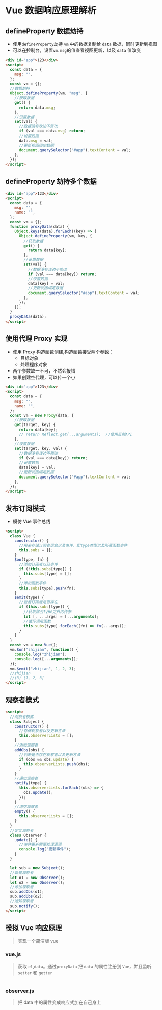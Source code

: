 # Vue 数据响应原理解析

## defineProperty 数据劫持

- 使用`defineProperty`劫持 `vm` 中的数据复制给 `data` 数据，同时更新到视图
- 可以在控制台，设置`vm.msg`的值查看视图更新，以及 `data` 值改变

```html
<div id="app">123</div>
<script>
  const data = {
    msg: "",
  };
  const vm = {};
  //数据劫持
  Object.defineProperty(vm, "msg", {
    //获取数据
    get() {
      return data.msg;
    },
    //设置数据
    set(val) {
      //数据没有改边不修改
      if (val === data.msg) return;
      //设置数据
      data.msg = val;
      //更新视图绑定数据
      document.querySelector("#app").textContent = val;
    },
  });
</script>
```

## defineProperty 劫持多个数据

```html
<div id="app">123</div>
<script>
  const data = {
    msg: "",
    name: "",
  };
  const vm = {};
  function proxyData(data) {
    Object.keys(data).forEach((key) => {
      Object.defineProperty(vm, key, {
        //获取数据
        get() {
          return data[key];
        },
        //设置数据
        set(val) {
          //数据没有该边不修改
          if (val === data[key]) return;
          //设置数据
          data[key] = val;
          //更新视图绑定数据
          document.querySelector("#app").textContent = val;
        },
      });
    });
  }
  proxyData(data);
</script>
```

## 使用代理 Proxy 实现

- 使用 Proxy 构造函数创建,构造函数接受两个参数：
  - 目标对象
  - 处理程序对象
- 两个参数缺一不可，不然会报错
- 如果创建空代理，可以传一个`{}`

```html
<div id="app">123</div>
<script>
  const data = {
    msg: "",
    name: "",
  };
  const vm = new Proxy(data, {
    //获取数据
    get(target, key) {
      return data[key];
      // return Reflect.get(...arguments);  //使用反射API
    },
    //设置数据
    set(target, key, val) {
      //数据没有该边不修改
      if (val === data[key]) return;
      //设置数据
      data[key] = val;
      //更新视图绑定数据
      document.querySelector("#app").textContent = val;
    },
  });
</script>
```

## 发布订阅模式

- 模仿 Vue 事件总线

```html
<script>
  class Vue {
    constructor() {
      //用来存储订阅者信息以及事件，即type类型以及所属函数事件
      this.subs = {};
    }
    $on(type, fn) {
      //添加订阅者以及事件
      if (!this.subs[type]) {
        this.subs[type] = [];
      }
      //添加函数事件
      this.subs[type].push(fn);
    }
    $emit(type) {
      //查看订阅者是否存在
      if (this.subs[type]) {
        //获取除去type之外的传参
        let [, ...args] = [...arguments];
        //循环调用函数
        this.subs[type].forEach((fn) => fn(...args));
      }
    }
  }
  const vm = new Vue();
  vm.$on("zhijian", function() {
    console.log("zhijian");
    console.log([...arguments]);
  });
  vm.$emit("zhijian", 1, 2, 3);
  //zhijian
  //(3) [1, 2, 3]
</script>
```

## 观察者模式

```html
<script>
  //观察者模式
  class Subject {
    constructor() {
      //存储观察者以及更新方法
      this.observerLists = [];
    }
    //添加观察者
    addObs(obs) {
      //判断是否存在观察者以及更新方法
      if (obs && obs.update) {
        this.observerLists.push(obs);
      }
    }
    //通知观察者
    notify(type) {
      this.observerLists.forEach((obs) => {
        obs.update();
      });
    }
    //清空观察者
    empty() {
      this.observerLists = [];
    }
  }
  //定义观察者
  class Observer {
    update() {
      //事件更新需要处理逻辑
      console.log("更新事件");
    }
  }

  let sub = new Subject();
  //新建观察者
  let o1 = new Observer();
  let o2 = new Observer();
  //添加观察者
  sub.addObs(o1);
  sub.addObs(o2);
  //通知观察者
  sub.notify();
</script>
```

## 模拟 Vue 响应原理

> 实现一个简洁版 vue

### vue.js

> 获取 `el`,`data`。通过`proxyData` 把 `data` 的属性注册到 `Vue`，并且监听 `setter` 和 `getter`

```js
```

### observer.js

> 把 data 中的属性变成响应式加在自己身上
